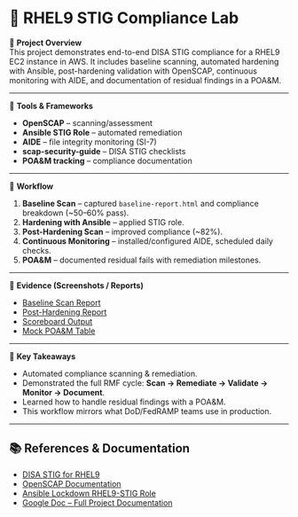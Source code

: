 # 📌 RHEL9 STIG Compliance Lab

🔸 **Project Overview**  
This project demonstrates end-to-end DISA STIG compliance for a RHEL9 EC2 instance in AWS. It includes baseline scanning, automated hardening with Ansible, post-hardening validation with OpenSCAP, continuous monitoring with AIDE, and documentation of residual findings in a POA&M.

---

🔸 **Tools & Frameworks**
- **OpenSCAP** – scanning/assessment  
- **Ansible STIG Role** – automated remediation  
- **AIDE** – file integrity monitoring (SI-7)  
- **scap-security-guide** – DISA STIG checklists  
- **POA&M tracking** – compliance documentation  

---

🔸 **Workflow**
1. **Baseline Scan** – captured `baseline-report.html` and compliance breakdown (~50–60% pass).  
2. **Hardening with Ansible** – applied STIG role.  
3. **Post-Hardening Scan** – improved compliance (~82%).  
4. **Continuous Monitoring** – installed/configured AIDE, scheduled daily checks.  
5. **POA&M** – documented residual fails with remediation milestones.  

---

🔸 **Evidence (Screenshots / Reports)**
- [Baseline Scan Report](baseline-report.html)  
- [Post-Hardening Report](hardened-report.html)  
- [Scoreboard Output](docs/scoreboard.png)  
- [Mock POA&M Table](mock-poam.csv)  

---

🔸 **Key Takeaways**
- Automated compliance scanning & remediation.  
- Demonstrated the full RMF cycle: **Scan → Remediate → Validate → Monitor → Document**.  
- Learned how to handle residual findings with a POA&M.  
- This workflow mirrors what DoD/FedRAMP teams use in production.  

---

## 📚 References & Documentation
- [DISA STIG for RHEL9](https://public.cyber.mil/stigs/)  
- [OpenSCAP Documentation](https://www.open-scap.org/getting-started/)  
- [Ansible Lockdown RHEL9-STIG Role](https://github.com/ansible-lockdown/RHEL9-STIG)  
- [Google Doc – Full Project Documentation](https://docs.google.com/document/d/1EFSAkBOZ7geQekXwisGnjG68mBQH5NNyo4S7KewH3dA/edit?tab=t.0#heading=h.ffrju7o3rjjr)  

